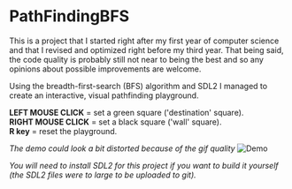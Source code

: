 # PathFindingBFS

This is a project that I started right after my first year of computer science and that I revised and optimized right before my third year. That being said, the code quality is probably still not near to being the best and so any opinions about possible improvements are welcome.

Using the breadth-first-search (BFS) algorithm and SDL2 I managed to create an interactive, visual pathfinding playground.

**LEFT MOUSE CLICK** = set a green square ('destination' square).  
**RIGHT MOUSE CLICK** = set a black square ('wall' square).  
**R key** = reset the playground.  

*The demo could look a bit distorted because of the gif quality*
![Demo](https://media.giphy.com/media/L1cjGuzu6HcihqomV0/giphy.gif)

*You will need to install SDL2 for this project if you want to build it yourself (the SDL2 files were to large to be uploaded to git).*

